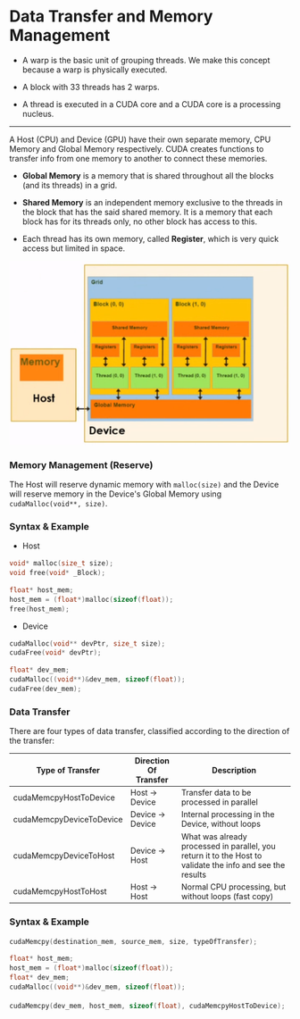 # Data Transfer and Memory Management

- A warp is the basic unit of grouping threads. We make this concept because a warp is physically executed.

- A block with 33 threads has 2 warps.

- A thread is executed in a CUDA core and a CUDA core is a processing nucleus.

---

A Host (CPU) and Device (GPU) have their own separate memory, CPU Memory and Global Memory respectively. CUDA creates functions to transfer info from one memory to another to connect these memories.

- **Global Memory** is a memory that is shared throughout all the blocks (and its threads) in a grid.

- **Shared Memory** is an independent memory exclusive to the threads in the block that has the said shared memory. It is a memory that each block has for its threads only, no other block has access to this.

- Each thread has its own memory, called **Register**, which is very quick access but limited in space.

![Image](res/mem_diag.png)<br />

### Memory Management (Reserve)

The Host will reserve dynamic memory with `malloc(size)` and the Device will reserve memory in the Device's Global Memory using `cudaMalloc(void**, size)`.

### Syntax & Example

- Host 

```c++
void* malloc(size_t size);
void free(void* _Block);
```

```c++
float* host_mem;
host_mem = (float*)malloc(sizeof(float));
free(host_mem);
```

- Device

```c++
cudaMalloc(void** devPtr, size_t size);
cudaFree(void* devPtr);
```

```c++
float* dev_mem;
cudaMalloc((void**)&dev_mem, sizeof(float));
cudaFree(dev_mem);
```

### Data Transfer

There are four types of data transfer, classified according to the direction of the transfer:

Type of Transfer | Direction Of Transfer | Description |
| ---- | ---- | ---- |
| cudaMemcpyHostToDevice | Host -> Device | Transfer data to be processed in parallel |
| cudaMemcpyDeviceToDevice | Device -> Device | Internal processing in the Device, without loops |
| cudaMemcpyDeviceToHost | Device -> Host | What was already processed in parallel, you return it to the Host to validate the info and see the results |
| cudaMemcpyHostToHost | Host -> Host | Normal CPU processing, but without loops (fast copy) |

### Syntax & Example

```c++
cudaMemcpy(destination_mem, source_mem, size, typeOfTransfer);
```

```c++
float* host_mem;
host_mem = (float*)malloc(sizeof(float));
float* dev_mem;
cudaMalloc((void**)&dev_mem, sizeof(float));

cudaMemcpy(dev_mem, host_mem, sizeof(float), cudaMemcpyHostToDevice);
```